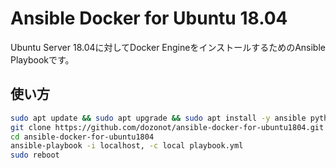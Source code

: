 # Ansible Docker for Ubuntu 18.04

Ubuntu Server 18.04に対してDocker EngineをインストールするためのAnsible Playbookです。

## 使い方

```bash
sudo apt update && sudo apt upgrade && sudo apt install -y ansible python
git clone https://github.com/dozonot/ansible-docker-for-ubuntu1804.git
cd ansible-docker-for-ubuntu1804
ansible-playbook -i localhost, -c local playbook.yml
sudo reboot
```
